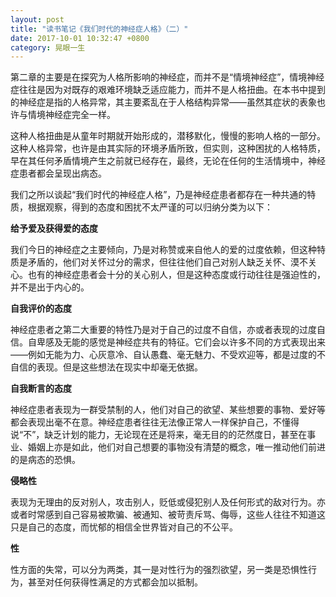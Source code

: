 ```yaml
---
layout: post
title: "读书笔记《我们时代的神经症人格》（二）"
date: 2017-10-01 10:32:47 +0800
category: 晃眼一生
---
```


第二章的主要是在探究为人格所影响的神经症，而并不是“情境神经症”，情境神经症往往是因为对既存的艰难环境缺乏适应能力，而并不是人格扭曲。在本书中提到的神经症是指的人格异常，其主要紊乱在于人格结构异常——虽然其症状的表象也许与情境神经症完全一样。

这种人格扭曲是从童年时期就开始形成的，潜移默化，慢慢的影响人格的一部分。这种人格异常，也许是由其实际的环境矛盾所致，但实则，这种困扰的人格特质，早在其任何矛盾情境产生之前就已经存在，最终，无论在任何的生活情境中，神经症患者都会呈现出病态。

我们之所以谈起“我们时代的神经症人格”，乃是神经症患者都存在一种共通的特质，根据观察，得到的态度和困扰不太严谨的可以归纳分类为以下：

**给予爱及获得爱的态度**

我们今日的神经症之主要倾向，乃是对称赞或来自他人的爱的过度依赖，但这种特质是矛盾的，他们对关怀过分的需求，但往往他们自己对别人缺乏关怀、漠不关心。也有的神经症患者会十分的关心别人，但是这种态度或行动往往是强迫性的，并不是出于内心的。

**自我评价的态度**

神经症患者之第二大重要的特性乃是对于自己的过度不自信，亦或者表现的过度自信。自卑感及无能的感觉是神经症共有的特征。它们会以许多不同的方式表现出来——例如无能为力、心灰意冷、自认愚蠢、毫无魅力、不受欢迎等，都是过度的不自信的表现。但是这些想法在现实中却毫无依据。

**自我断言的态度**

神经症患者表现为一群受禁制的人，他们对自己的欲望、某些想要的事物、爱好等都会表现出毫不在意。神经症患者往往无法像正常人一样保护自己，不懂得说“不”，缺乏计划的能力，无论现在还是将来，毫无目的的茫然度日，甚至在事业、婚姻上亦是如此，他们对自己想要的事物没有清楚的概念，唯一推动他们前进的是病态的恐惧。

**侵略性**

表现为无理由的反对别人，攻击别人，贬低或侵犯别人及任何形式的敌对行为。亦或者时常感到自己容易被欺骗、被通知、被苛责斥骂、侮辱，这些人往往不知道这只是自己的态度，而忧郁的相信全世界皆对自己的不公平。

**性**

性方面的失常，可以分为两类，其一是对性行为的强烈欲望，另一类是恐惧性行为，甚至对任何获得性满足的方式都会加以抵制。

